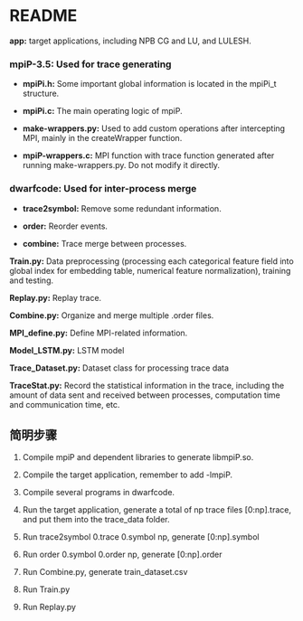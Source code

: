 # README

**app:** target applications, including NPB CG and LU, and LULESH.  

### mpiP-3.5: Used for trace generating  

+ **mpiPi.h:** Some important global information is located in the mpiPi_t structure.  

+ **mpiPi.c:** The main operating logic of mpiP.  

+ **make-wrappers.py:** Used to add custom operations after intercepting MPI, mainly in the createWrapper function.  

+ **mpiP-wrappers.c:** MPI function with trace function generated after running make-wrappers.py. Do not modify it directly.

### dwarfcode: Used for inter-process merge  

+ **trace2symbol:** Remove some redundant information.  

+ **order:** Reorder events.  

+ **combine:** Trace merge between processes.  

**Train.py:** Data preprocessing (processing each categorical feature field into global index for embedding table, numerical feature normalization), training and testing.  

**Replay.py:** Replay trace.  

**Combine.py:** Organize and merge multiple .order files.    

**MPI_define.py:** Define MPI-related information.  

**Model_LSTM.py:** LSTM model  

**Trace_Dataset.py:** Dataset class for processing trace data  

**TraceStat.py:** Record the statistical information in the trace, including the amount of data sent and received between processes, computation time and communication time, etc.  



## 简明步骤  

1. Compile mpiP and dependent libraries to generate libmpiP.so.  

2. Compile the target application, remember to add -lmpiP.  

3. Compile several programs in dwarfcode.  

4. Run the target application, generate a total of np trace files [0:np].trace, and put them into the trace_data folder.  

5. Run trace2symbol 0.trace 0.symbol np, generate [0:np].symbol  

6. Run order 0.symbol 0.order np, generate [0:np].order  

7. Run Combine.py, generate train_dataset.csv  

8. Run Train.py  

9. Run Replay.py

